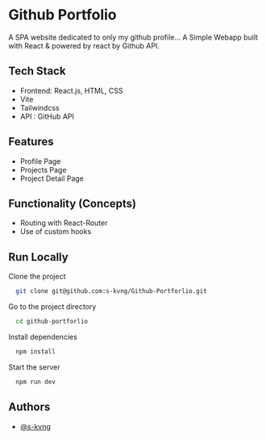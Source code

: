 # Github Portfolio
A SPA website dedicated to only my github profile... 
A Simple Webapp built with React & powered by react by Github API.


## Tech Stack
- Frontend: React.js,  HTML, CSS
- Vite
- Tailwindcss
- API : GitHub API

## Features
- Profile Page
- Projects Page
- Project Detail Page

## Functionality (Concepts)
- Routing with React-Router
- Use of custom hooks

## Run Locally

Clone the project

```bash
  git clone git@github.com:s-kvng/Github-Portforlio.git
```

Go to the project directory

```bash
  cd github-portforlio
```

Install dependencies

```bash
  npm install
```

Start the server

```bash
  npm run dev
```


## Authors

- [@s-kvng](https://www.github.com/s-kvng)

